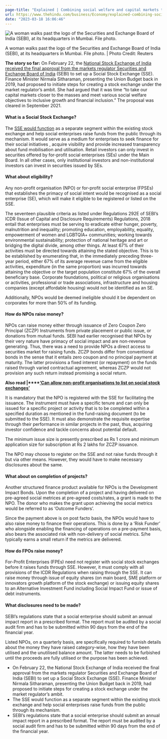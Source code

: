 ```yaml
---
page-title: "Explained | Combining social welfare and capital markets through SSE - The Hindu"
url: https://www.thehindu.com/business/Economy/explained-combining-social-welfare-and-capital-markets-through-sse/article66569251.ece
date: "2023-03-18 16:06:46"
---
```

![A woman walks past the logo of the Securities and Exchange Board of India (SEBI), at its headquarters in Mumbai. File photo.](https://www.thehindu.com/theme/images/th-online/1x1_spacer.png "A woman walks past the logo of the Securities and Exchange Board of India (SEBI), at its headquarters in Mumbai. File photo.")

A woman walks past the logo of the Securities and Exchange Board of India (SEBI), at its headquarters in Mumbai. File photo. | Photo Credit: Reuters

**The story so far:** On February 22, the [National Stock Exchange of India received the final approval from the markets regulator Securities and Exchange Board of India](https://www.thehindu.com/business/nse-gets-sebis-final-nod-for-social-stock-exchange/article66545893.ece) (SEBI) to set up a Social Stock Exchange (SSE). Finance Minister Nirmala Sitharaman, presenting the Union Budget back in 2019, had proposed to initiate steps for creating a stock exchange under the market regulator’s ambit. She had argued that it was time “to take our capital markets closer to the masses and meet various social welfare objectives to inclusive growth and financial inclusion.” The proposal was cleared in September 2021.

#### What is a Social Stock Exchange?

The [SSE would function](https://www.thehindu.com/business/nse-to-set-up-social-stock-exchange-as-a-separate-segment/article66293211.ece) as a separate segment within the existing stock exchange and help social enterprises raise funds from the public through its mechanism. It would serve as a medium for enterprises to seek finance for their social initiatives , acquire visibility and provide increased transparency about fund mobilisation and utilisation. Retail investors can only invest in securities offered by for-profit social enterprises (SEs) under the Main Board. In all other cases, only institutional investors and non-institutional investors can invest in securities issued by SEs.

#### What about eligibility?

Any non-profit organisation (NPO) or for-profit social enterprise (FPSEs) that establishes the primacy of social intent would be recognised as a social enterprise (SE), which will make it eligible to be registered or listed on the SSE.

The seventeen plausible criteria as listed under Regulations 292E of SEBI’s ICDR (Issue of Capital and Disclosure Requirements) Regulations, 2018 entail that enterprises must be serving to eradicate either hunger, poverty, malnutrition and inequality; promoting education, employability, equality, empowerment of women and LGBTQIA+ communities; working towards environmental sustainability; protection of national heritage and art or bridging the digital divide, among other things. At least 67% of their activities must be directed towards attaining the stated objective. This is to be established by enumerating that, in the immediately preceding three-year period, either 67% of its average revenue came from the eligible activities, expenditure (in the same proportion) was incurred towards attaining the objective or the target population constitute 67% of the overall beneficiary base. Corporate foundations, political or religious organisations or activities, professional or trade associations, infrastructure and housing companies (except affordable housing) would not be identified as an SE.

Additionally, NPOs would be deemed ineligible should it be dependent on corporates for more than 50% of its funding.

#### How do NPOs raise money?

NPOs can raise money either through issuance of Zero Coupon Zero Principal (ZCZP) Instruments from private placement or public issue, or donations from mutual funds. SEBI had earlier recognised that NPOs by their very nature have primacy of social impact and are non-revenue generating. Thus, there was a need to provide NPOs a direct access to securities market for raising funds. ZCZP bonds differ from conventional bonds in the sense that it entails zero coupon and no principal payment at maturity. The latter provisions a fixed interest (or repayment) on the funds raised through varied contractual agreement, whereas ZCZP would not provision any such return instead promising a social return.

**Also read |****[‘Can allow non-profit organisations to list on social stock exchanges’](https://www.thehindu.com/business/can-allow-non-profit-organisations-to-list-on-social-stock-exchanges/article31725503.ece)**

It is mandatory that the NPO is registered with the SSE for facilitating the issuance. The instrument must have a specific tenure and can only be issued for a specific project or activity that is to be completed within a specified duration as mentioned in the fund-raising document (to be submitted to the SSE). It must also demonstrate the requisite expertise through their performance in similar projects in the past, thus, acquiring investor confidence and tackle concerns about potential default.

The minimum issue size is presently prescribed as Rs 1 crore and minimum application size for subscription at Rs 2 lakhs for ZCZP issuance.

The NPO may choose to register on the SSE and not raise funds through it but via other means. However, they would have to make necessary disclosures about the same.

#### What about on completion of projects?

Another structured finance product available for NPOs is the Development Impact Bonds. Upon the completion of a project and having delivered on pre-agreed social metrices at pre-agreed costs/rates, a grant is made to the NPO. The donor who makes the grant upon achieving the social metrics would be referred to as ‘Outcome Funders’.

Since the payment above is on post facto basis, the NPOs would have to also raise money to finance their operations. This is done by a ‘Risk Funder’ who alongside enabling the financing of operations on a pre-payment basis, also bears the associated risk with non-delivery of social metrics. S/he typically earns a small return if the metrics are delivered.

#### How do FPOs raise money?

For-Profit Enterprises (FPEs) need not register with social stock exchanges before it raises funds through SSE. However, it must comply with all provisions of the ICDR Regulations when raising through the SSE. It can raise money through issue of equity shares (on main board, SME platform or innovators growth platform of the stock exchange) or issuing equity shares to an Alternative Investment Fund including Social Impact Fund or issue of debt instruments.

#### What disclosures need to be made?

SEBI’s regulations state that a social enterprise should submit an annual impact report in a prescribed format. The report must be audited by a social audit firm and has to be submitted within 90 days from the end of the financial year.

Listed NPOs, on a quarterly basis, are specifically required to furnish details about the money they have raised category-wise, how they have been utilised and the unutilised balance amount. The latter needs to be furbished until the proceeds are fully utilised or the purpose has been achieved.

-   On February 22, the National Stock Exchange of India received the final approval from the markets regulator Securities and Exchange Board of India (SEBI) to set up a Social Stock Exchange (SSE). Finance Minister Nirmala Sitharaman, presenting the Union Budget back in 2019, had proposed to initiate steps for creating a stock exchange under the market regulator’s ambit.
-   The SSE would function as a separate segment within the existing stock exchange and help social enterprises raise funds from the public through its mechanism.
-   SEBI’s regulations state that a social enterprise should submit an annual impact report in a prescribed format. The report must be audited by a social audit firm and has to be submitted within 90 days from the end of the financial year.